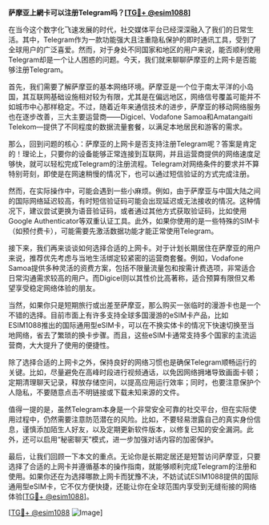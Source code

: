 **萨摩亚上網卡可以注册Telegram吗？[[TG💪+ @esim1088](https://t.me/s/esim1088)]**

在当今这个数字化飞速发展的时代，社交媒体平台已经深深融入了我们的日常生活。其中，Telegram作为一款功能强大且注重隐私保护的即时通讯工具，受到了全球用户的广泛喜爱。然而，对于身处不同国家和地区的用户来说，能否顺利使用Telegram却是一个让人困惑的问题。今天，我们就来聊聊萨摩亚的上网卡是否能够注册Telegram。

首先，我们需要了解萨摩亚的基本网络环境。萨摩亚是一个位于南太平洋的小岛国，其互联网基础设施相对较为有限，尤其是在偏远地区，网络信号覆盖可能并不如城市中心那样稳定。不过，随着近年来通信技术的进步，萨摩亚的移动网络服务也在逐步改善，三大主要运营商——Digicel、Vodafone Samoa和Amatangaiti Telekom—提供了不同程度的数据流量套餐，以满足本地居民和游客的需求。

那么，回到问题的核心：萨摩亚的上网卡是否支持注册Telegram呢？答案是肯定的！理论上，只要你的设备能够正常连接到互联网，并且运营商提供的网络速度足够快，就可以轻松完成Telegram的注册流程。Telegram对网络条件的要求并不算特别苛刻，即使是在网速稍慢的情况下，也可以通过短信验证的方式完成注册。

然而，在实际操作中，可能会遇到一些小麻烦。例如，由于萨摩亚与中国大陆之间的国际网络延迟较高，有时短信验证码可能会出现延迟或无法接收的情况。这种情况下，建议尝试更换为语音验证码，或者通过其他方式获取验证码，比如使用Google Authenticator等双重认证工具。此外，如果你使用的是一些特殊的SIM卡（如预付费卡），可能需要先激活数据功能才能正常使用Telegram。

接下来，我们再来谈谈如何选择合适的上网卡。对于计划长期居住在萨摩亚的用户来说，推荐优先考虑与当地生活绑定较紧密的运营商套餐。例如，Vodafone Samoa提供多种灵活的资费方案，包括不限量流量包和按需计费选项，非常适合日常沟通需求较高的用户。而Digicel则以其性价比高著称，适合预算有限但又希望享受稳定网络体验的朋友。

当然，如果你只是短期旅行或出差至萨摩亚，那么购买一张临时的漫游卡也是一个不错的选择。目前市面上有许多支持全球多国漫游的eSIM卡产品，比如ESIM1088推出的国际通用型eSIM卡，可以在不换实体卡的情况下快速切换至当地网络，省去了繁琐的换卡步骤。而且，这些eSIM卡通常支持多个国家的主流运营商，大大提升了使用的便捷性。

除了选择合适的上网卡之外，保持良好的网络习惯也是确保Telegram顺畅运行的关键。比如，尽量避免在高峰时段进行视频通话，以免因网络拥堵导致画面卡顿；定期清理聊天记录，释放存储空间，以提高应用运行效率；同时，也要注意保护个人隐私，不要随意点击不明链接或下载未知来源的文件。

值得一提的是，虽然Telegram本身是一个非常安全可靠的社交平台，但在实际使用过程中，仍然需要注意防范潜在的风险。比如，不要轻易泄露自己的真实身份信息，谨慎添加陌生人好友，以及定期更新软件版本，以修复已知的安全漏洞。此外，还可以启用“秘密聊天”模式，进一步加强对话内容的加密保护。

最后，让我们回顾一下本文的重点。无论你是长期定居还是短暂访问萨摩亚，只要选择了合适的上网卡并遵循基本的操作指南，就能够顺利完成Telegram的注册和使用。如果你还在为选择哪款上网卡而犹豫不决，不妨试试ESIM1088提供的国际通用型eSIM卡，它不仅方便快捷，还能让你在全球范围内享受到无缝衔接的网络体验[[TG💪+ @esim1088](https://t.me/s/esim1088)]。

[[TG💪+ @esim1088](https://t.me/s/esim1088) ![Image](https://i.postimg.cc/4NQfJmqS/Snipaste-2025-05-13-00-14-12.png)]